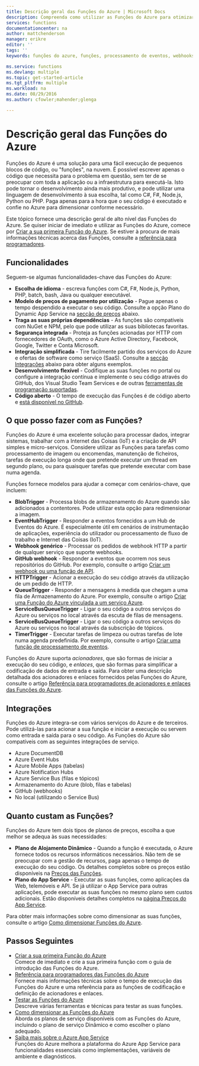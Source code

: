 ```yaml
---
title: Descrição geral das Funções do Azure | Microsoft Docs
description: Compreenda como utilizar as Funções do Azure para otimizar cargas de trabalho assíncronas em minutos.
services: functions
documentationcenter: na
author: mattchenderson
manager: erikre
editor: ''
tags: ''
keywords: funções do azure, funções, processamento de eventos, webhooks, computação dinâmica, arquitetura sem servidor

ms.service: functions
ms.devlang: multiple
ms.topic: get-started-article
ms.tgt_pltfrm: multiple
ms.workload: na
ms.date: 08/29/2016
ms.author: cfowler;mahender;glenga

---
```

# Descrição geral das Funções do Azure
Funções do Azure é uma solução para uma fácil execução de pequenos blocos de código, ou "funções", na nuvem. É possível escrever apenas o código que necessita para o problema em questão, sem ter de se preocupar com toda a aplicação ou a infraestrutura para executá-la. Isto pode tornar o desenvolvimento ainda mais produtivo, e pode utilizar uma linguagem de desenvolvimento à sua escolha, tal como C#, F#, Node.js, Python ou PHP. Paga apenas para a hora que o seu código é executado e confie no Azure para dimensionar conforme necessário.

Este tópico fornece uma descrição geral de alto nível das Funções do Azure. Se quiser iniciar de imediato e utilizar as Funções do Azure, comece por [Criar a sua primeira Função do Azure](functions-create-first-azure-function.md). Se estiver à procura de mais informações técnicas acerca das Funções, consulte a [referência para programadores](functions-reference.md).

## Funcionalidades
Seguem-se algumas funcionalidades-chave das Funções do Azure:

* **Escolha de idioma** - escreva funções com C#, F#, Node.js, Python, PHP, batch, bash, Java ou qualquer executável.
* **Modelo de preços de pagamento por utilização** - Pague apenas o tempo despendido a executar o seu código. Consulte a opção Plano do Dynamic App Service na [secção de preços](#pricing) abaixo.  
* **Traga as suas próprias dependências** - As funções são compatíveis com NuGet e NPM, pelo que pode utilizar as suas bibliotecas favoritas.  
* **Segurança integrada** - Proteja as funções acionadas por HTTP com fornecedores de OAuth, como o Azure Active Directory, Facebook, Google, Twitter e Conta Microsoft.  
* **Integração simplificada** - Tire facilmente partido dos serviços do Azure e ofertas de software como serviço (SaaS). Consulte a [secção Integrações](#integrations) abaixo para obter alguns exemplos.  
* **Desenvolvimento flexível** - Codifique as suas funções no portal ou configure a integração contínua e implemente o seu código através do GitHub, dos Visual Studio Team Services e de outras [ferramentas de programação suportadas](../app-service-web/web-sites-deploy.md#deploy-using-an-ide).  
* **Código aberto** - O tempo de execução das Funções é de código aberto e [está disponível no GitHub](https://github.com/azure/azure-webjobs-sdk-script).  

## O que posso fazer com as Funções?
Funções do Azure é uma excelente solução para processar dados, integrar sistemas, trabalhar com a Internet das Coisas (IoT) e a criação de API simples e micro-serviços. Considere utilizar as Funções para tarefas como processamento de imagem ou encomendas, manutenção de ficheiros, tarefas de execução longa onde que pretende executar um thread em segundo plano, ou para quaisquer tarefas que pretende executar com base numa agenda. 

Funções fornece modelos para ajudar a começar com cenários-chave, que incluem:

* **BlobTrigger** - Processa blobs de armazenamento do Azure quando são adicionados a contentores. Pode utilizar esta opção para redimensionar a imagem.
* **EventHubTrigger** - Responder a eventos fornecidos a um Hub de Eventos do Azure. É especialmente útil em cenários de instrumentação de aplicações, experiência do utilizador ou processamento de fluxo de trabalho e Internet das Coisas (IoT).
* **Webhook genérico** - Processar os pedidos de webhook HTTP a partir de qualquer serviço que suporte webhooks.
* **GitHub webhook** - Responder a eventos que ocorrem nos seus repositórios do GitHub. Por exemplo, consulte o artigo [Criar um webhook ou uma função de API](functions-create-a-web-hook-or-api-function.md).
* **HTTPTrigger** - Acionar a execução do seu código através da utilização de um pedido de HTTP.
* **QueueTrigger** - Responder a mensagens à medida que chegam a uma fila de Armazenamento do Azure. Por exemplo, consulte o artigo [Criar uma Função do Azure vinculada a um serviço Azure](functions-create-an-azure-connected-function.md).
* **ServiceBusQueueTrigger** - Ligar o seu código a outros serviços do Azure ou serviços no local através da escuta de filas de mensagens. 
* **ServiceBusQueueTrigger** - Ligar o seu código a outros serviços do Azure ou serviços no local através da subscrição de tópicos. 
* **TimerTrigger** - Executar tarefas de limpeza ou outras tarefas de lote numa agenda predefinida. Por exemplo, consulte o artigo [Criar uma função de processamento de eventos](functions-create-an-event-processing-function.md).

Funções do Azure suporta *acionadores*, que são formas de iniciar a execução do seu código, e *enlaces*, que são formas para simplificar a codificação de dados de entrada e saída. Para obter uma descrição detalhada dos acionadores e enlaces fornecidos pelas Funções do Azure, consulte o artigo [Referência para programadores de acionadores e enlaces das Funções do Azure](functions-triggers-bindings.md).

## <a name="integrations"></a>Integrações
Funções do Azure integra-se com vários serviços do Azure e de terceiros. Pode utilizá-las para acionar a sua função e iniciar a execução ou servem como entrada e saída para o seu código. As Funções do Azure são compatíveis com as seguintes integrações de serviço. 

* Azure DocumentDB
* Azure Event Hubs 
* Azure Mobile Apps (tabelas)
* Azure Notification Hubs
* Azure Service Bus (filas e tópicos)
* Armazenamento do Azure (blob, filas e tabelas) 
* GitHub (webhooks)
* No local (utilizando o Service Bus)

## <a name="pricing"></a>Quanto custam as Funções?
Funções do Azure tem dois tipos de planos de preços, escolha a que melhor se adequa às suas necessidades: 

* **Plano de Alojamento Dinâmico** - Quando a função é executada, o Azure fornece todos os recursos informáticos necessários. Não tem de se preocupar com a gestão de recursos, paga apenas o tempo de execução do seu código. Os detalhes completos sobre os preços estão disponíveis na [Preços das Funções](/pricing/details/functions). 
* **Plano do App Service** - Executar as suas funções, como aplicações da Web, telemóveis e API. Se já utilizar o App Service para outras aplicações, pode executar as suas funções no mesmo plano sem custos adicionais. Estão disponíveis detalhes completos na [página Preços do App Service](/pricing/details/app-service/).

Para obter mais informações sobre como dimensionar as suas funções, consulte o artigo [Como dimensionar Funções do Azure](functions-scale.md).

## Passos Seguintes
* [Criar a sua primeira Função do Azure](functions-create-first-azure-function.md)  
  Comece de imediato e crie a sua primeira função com o guia de introdução das Funções do Azure. 
* [Referência para programadores das Funções do Azure](functions-reference.md)  
  Fornece mais informações técnicas sobre o tempo de execução das Funções do Azure e uma referência para as funções de codificação e definição de acionadores e enlaces.
* [Testar as Funções do Azure](functions-test-a-function.md)  
  Descreve várias ferramentas e técnicas para testar as suas funções.
* [Como dimensionar as Funções do Azure](functions-scale.md)  
  Aborda os planos de serviço disponíveis com as Funções do Azure, incluindo o plano de serviço Dinâmico e como escolher o plano adequado. 
* [Saiba mais sobre o Azure App Service](../app-service/app-service-value-prop-what-is.md)  
  Funções do Azure melhora a plataforma do Azure App Service para funcionalidades essenciais como implementações, variáveis de ambiente e diagnósticos. 

<!--HONumber=Sep16_HO3-->


